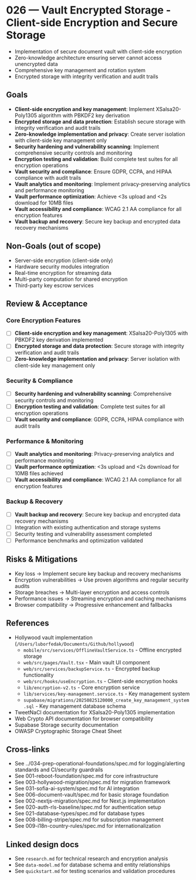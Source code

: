 # 026 — Vault Encrypted Storage - Client-side Encryption and Secure Storage

- Implementation of secure document vault with client-side encryption
- Zero-knowledge architecture ensuring server cannot access unencrypted data
- Comprehensive key management and rotation system
- Encrypted storage with integrity verification and audit trails

## Goals

- **Client-side encryption and key management**: Implement XSalsa20-Poly1305 algorithm with PBKDF2 key derivation
- **Encrypted storage and data protection**: Establish secure storage with integrity verification and audit trails
- **Zero-knowledge implementation and privacy**: Create server isolation with client-side key management only
- **Security hardening and vulnerability scanning**: Implement comprehensive security controls and monitoring
- **Encryption testing and validation**: Build complete test suites for all encryption operations
- **Vault security and compliance**: Ensure GDPR, CCPA, and HIPAA compliance with audit trails
- **Vault analytics and monitoring**: Implement privacy-preserving analytics and performance monitoring
- **Vault performance optimization**: Achieve <3s upload and <2s download for 10MB files
- **Vault accessibility and compliance**: WCAG 2.1 AA compliance for all encryption features
- **Vault backup and recovery**: Secure key backup and encrypted data recovery mechanisms

## Non-Goals (out of scope)

- Server-side encryption (client-side only)
- Hardware security modules integration
- Real-time encryption for streaming data
- Multi-party computation for shared encryption
- Third-party key escrow services

## Review & Acceptance

### Core Encryption Features

- [ ] **Client-side encryption and key management**: XSalsa20-Poly1305 with PBKDF2 key derivation implemented
- [ ] **Encrypted storage and data protection**: Secure storage with integrity verification and audit trails
- [ ] **Zero-knowledge implementation and privacy**: Server isolation with client-side key management only

### Security & Compliance

- [ ] **Security hardening and vulnerability scanning**: Comprehensive security controls and monitoring
- [ ] **Encryption testing and validation**: Complete test suites for all encryption operations
- [ ] **Vault security and compliance**: GDPR, CCPA, HIPAA compliance with audit trails

### Performance & Monitoring

- [ ] **Vault analytics and monitoring**: Privacy-preserving analytics and performance monitoring
- [ ] **Vault performance optimization**: <3s upload and <2s download for 10MB files achieved
- [ ] **Vault accessibility and compliance**: WCAG 2.1 AA compliance for all encryption features

### Backup & Recovery

- [ ] **Vault backup and recovery**: Secure key backup and encrypted data recovery mechanisms
- [ ] Integration with existing authentication and storage systems
- [ ] Security testing and vulnerability assessment completed
- [ ] Performance benchmarks and optimization validated

## Risks & Mitigations

- Key loss → Implement secure key backup and recovery mechanisms
- Encryption vulnerabilities → Use proven algorithms and regular security audits
- Storage breaches → Multi-layer encryption and access controls
- Performance issues → Streaming encryption and caching mechanisms
- Browser compatibility → Progressive enhancement and fallbacks

## References

- Hollywood vault implementation (`/Users/luborfedak/Documents/Github/hollywood`)
  - `mobile/src/services/OfflineVaultService.ts` - Offline encrypted storage
  - `web/src/pages/Vault.tsx` - Main vault UI component
  - `web/src/services/backupService.ts` - Encrypted backup functionality
  - `web/src/hooks/useEncryption.ts` - Client-side encryption hooks
  - `lib/encryption-v2.ts` - Core encryption service
  - `lib/services/key-management.service.ts` - Key management system
  - `supabase/migrations/20250825120000_create_key_management_system.sql` - Key management database schema
- TweetNaCl documentation for XSalsa20-Poly1305 implementation
- Web Crypto API documentation for browser compatibility
- Supabase Storage security documentation
- OWASP Cryptographic Storage Cheat Sheet

## Cross-links

- See ../034-prep-operational-foundations/spec.md for logging/alerting standards and CI/security guardrails
- See 001-reboot-foundation/spec.md for core infrastructure
- See 003-hollywood-migration/spec.md for migration framework
- See 031-sofia-ai-system/spec.md for AI integration
- See 006-document-vault/spec.md for basic storage foundation
- See 002-nextjs-migration/spec.md for Next.js implementation
- See 020-auth-rls-baseline/spec.md for authentication setup
- See 021-database-types/spec.md for database types
- See 008-billing-stripe/spec.md for subscription management
- See 009-i18n-country-rules/spec.md for internationalization

## Linked design docs

- See `research.md` for technical research and encryption analysis
- See `data-model.md` for database schema and entity relationships
- See `quickstart.md` for testing scenarios and validation procedures
